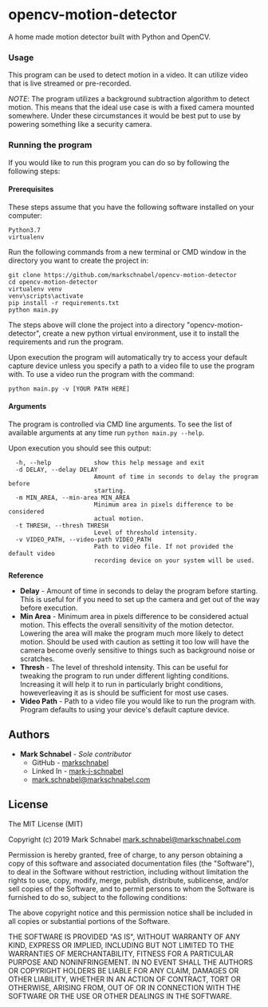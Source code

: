 # opencv-motion-detector
A home made motion detector built with Python and OpenCV. 

### Usage
This program can be used to detect motion in a video. It can utilize video that is live streamed or pre-recorded.

*NOTE*: The program utilizes a background subtraction algorithm to detect motion. This means that the ideal use case is with a fixed camera mounted somewhere. Under these circumstances it would be best put to use by powering something like a security camera.

### Running the program
If you would like to run this program you can do so by following the following steps:

#### Prerequisites

These steps assume that you have the following software installed on your computer:
```
Python3.7
virtualenv
```
Run the following commands from a new terminal or CMD window in the directory you want to create the project in:
```
git clone https://github.com/markschnabel/opencv-motion-detector
cd opencv-motion-detector
virtualenv venv
venv\scripts\activate
pip install -r requirements.txt
python main.py
```
The steps above will clone the project into a directory "opencv-motion-detector", create a new python virtual environment, use it to install the requirements and run the program.

Upon execution the program will automatically try to access your default capture device unless you specify a path to a video file to use the program with. To use a video run the program with the command:
 ```
 python main.py -v [YOUR PATH HERE]
 ```

#### Arguments
The program is controlled via CMD line arguments. To see the list of available
arguments at any time run `python main.py --help`. 

Upon execution you should see this output:
```
  -h, --help            show this help message and exit
  -d DELAY, --delay DELAY
                        Amount of time in seconds to delay the program before
                        starting.
  -m MIN_AREA, --min-area MIN_AREA
                        Minimum area in pixels difference to be considered
                        actual motion.
  -t THRESH, --thresh THRESH
                        Level of threshold intensity.
  -v VIDEO_PATH, --video-path VIDEO_PATH
                        Path to video file. If not provided the default video
                        recording device on your system will be used.
```

**Reference**
* **Delay** - Amount of time in seconds to delay the program before starting. This is useful for if you need to set up the camera and get out of the way before execution.
* **Min Area** - Minimum area in pixels difference to be considered actual motion. This effects the overall sensitivity of the motion detector. Lowering the area will make the program much more likely to detect motion. Should be used with caution as setting it too low will have the camera become overly sensitive to things such as background noise or scratches.
* **Thresh** - The level of threshold intensity. This can be useful for tweaking the program to run under different lighting conditions. Increasing it will help it to run in particularly bright conditions, howeverleaving it as is should be sufficient for most use cases.
* **Video Path** - Path to a video file you would like to run the program with. Program defaults to using your device's default capture device.

## Authors
* **Mark Schnabel** - *Sole contributor* 
    * GitHub - [markschnabel](https://github.com/markschnabel)
    * Linked In - [mark-j-schnabel](https://github.com/markschnabel)
    * [mark.schnabel@markschnabel.com](mailto:mark.schnabel@markschnabel.com)

## License
 
The MIT License (MIT)

Copyright (c) 2019 Mark Schnabel <mark.schnabel@markschnabel.com>

Permission is hereby granted, free of charge, to any person obtaining a copy of this software and associated documentation files (the "Software"), to deal in the Software without restriction, including without limitation the rights to use, copy, modify, merge, publish, distribute, sublicense, and/or sell copies of the Software, and to permit persons to whom the Software is furnished to do so, subject to the following conditions:

The above copyright notice and this permission notice shall be included in all copies or substantial portions of the Software.

THE SOFTWARE IS PROVIDED "AS IS", WITHOUT WARRANTY OF ANY KIND, EXPRESS OR IMPLIED, INCLUDING BUT NOT LIMITED TO THE WARRANTIES OF MERCHANTABILITY, FITNESS FOR A PARTICULAR PURPOSE AND NONINFRINGEMENT. IN NO EVENT SHALL THE AUTHORS OR COPYRIGHT HOLDERS BE LIABLE FOR ANY CLAIM, DAMAGES OR OTHER LIABILITY, WHETHER IN AN ACTION OF CONTRACT, TORT OR OTHERWISE, ARISING FROM, OUT OF OR IN CONNECTION WITH THE SOFTWARE OR THE USE OR OTHER DEALINGS IN THE SOFTWARE.